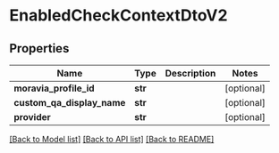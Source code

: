 # EnabledCheckContextDtoV2

## Properties
Name | Type | Description | Notes
------------ | ------------- | ------------- | -------------
**moravia_profile_id** | **str** |  | [optional] 
**custom_qa_display_name** | **str** |  | [optional] 
**provider** | **str** |  | [optional] 

[[Back to Model list]](../README.md#documentation-for-models) [[Back to API list]](../README.md#documentation-for-api-endpoints) [[Back to README]](../README.md)

